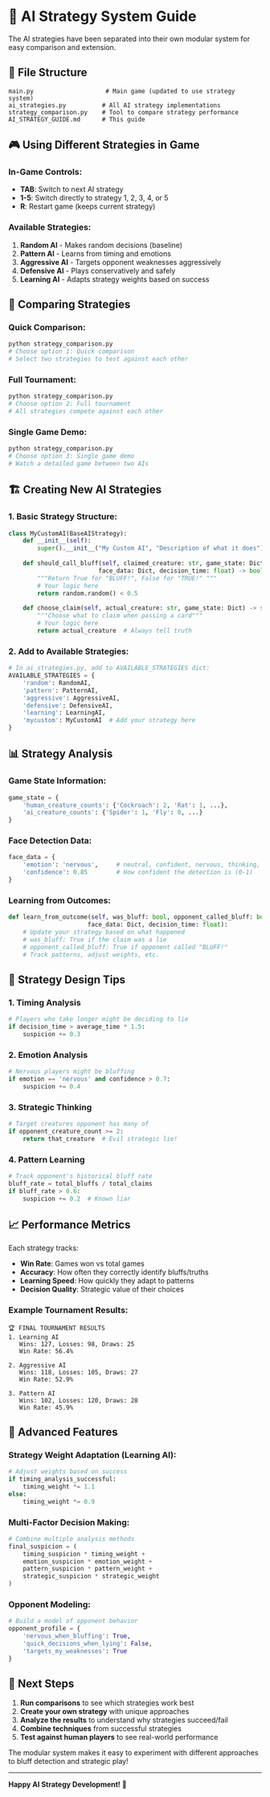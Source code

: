 # 🧠 AI Strategy System Guide

The AI strategies have been separated into their own modular system for easy comparison and extension.

## 📁 File Structure

```
main.py                    # Main game (updated to use strategy system)
ai_strategies.py          # All AI strategy implementations
strategy_comparison.py    # Tool to compare strategy performance
AI_STRATEGY_GUIDE.md      # This guide
```

## 🎮 Using Different Strategies in Game

### In-Game Controls:
- **TAB**: Switch to next AI strategy
- **1-5**: Switch directly to strategy 1, 2, 3, 4, or 5
- **R**: Restart game (keeps current strategy)

### Available Strategies:
1. **Random AI** - Makes random decisions (baseline)
2. **Pattern AI** - Learns from timing and emotions
3. **Aggressive AI** - Targets opponent weaknesses aggressively  
4. **Defensive AI** - Plays conservatively and safely
5. **Learning AI** - Adapts strategy weights based on success

## 🔬 Comparing Strategies

### Quick Comparison:
```bash
python strategy_comparison.py
# Choose option 1: Quick comparison
# Select two strategies to test against each other
```

### Full Tournament:
```bash
python strategy_comparison.py
# Choose option 2: Full tournament
# All strategies compete against each other
```

### Single Game Demo:
```bash
python strategy_comparison.py
# Choose option 3: Single game demo
# Watch a detailed game between two AIs
```

## 🏗️ Creating New AI Strategies

### 1. Basic Strategy Structure:

```python
class MyCustomAI(BaseAIStrategy):
    def __init__(self):
        super().__init__("My Custom AI", "Description of what it does")
    
    def should_call_bluff(self, claimed_creature: str, game_state: Dict, 
                         face_data: Dict, decision_time: float) -> bool:
        """Return True for "BLUFF!", False for "TRUE!" """
        # Your logic here
        return random.random() < 0.5
    
    def choose_claim(self, actual_creature: str, game_state: Dict) -> str:
        """Choose what to claim when passing a card"""
        # Your logic here
        return actual_creature  # Always tell truth
```

### 2. Add to Available Strategies:

```python
# In ai_strategies.py, add to AVAILABLE_STRATEGIES dict:
AVAILABLE_STRATEGIES = {
    'random': RandomAI,
    'pattern': PatternAI,
    'aggressive': AggressiveAI,
    'defensive': DefensiveAI,
    'learning': LearningAI,
    'mycustom': MyCustomAI  # Add your strategy here
}
```

## 📊 Strategy Analysis

### Game State Information:
```python
game_state = {
    'human_creature_counts': {'Cockroach': 2, 'Rat': 1, ...},
    'ai_creature_counts': {'Spider': 1, 'Fly': 0, ...}
}
```

### Face Detection Data:
```python
face_data = {
    'emotion': 'nervous',     # neutral, confident, nervous, thinking, focused
    'confidence': 0.85        # How confident the detection is (0-1)
}
```

### Learning from Outcomes:
```python
def learn_from_outcome(self, was_bluff: bool, opponent_called_bluff: bool, 
                      face_data: Dict, decision_time: float):
    # Update your strategy based on what happened
    # was_bluff: True if the claim was a lie
    # opponent_called_bluff: True if opponent called "BLUFF!"
    # Track patterns, adjust weights, etc.
```

## 🎯 Strategy Design Tips

### 1. **Timing Analysis**
```python
# Players who take longer might be deciding to lie
if decision_time > average_time * 1.5:
    suspicion += 0.3
```

### 2. **Emotion Analysis**
```python
# Nervous players might be bluffing
if emotion == 'nervous' and confidence > 0.7:
    suspicion += 0.4
```

### 3. **Strategic Thinking**
```python
# Target creatures opponent has many of
if opponent_creature_count >= 2:
    return that_creature  # Evil strategic lie!
```

### 4. **Pattern Learning**
```python
# Track opponent's historical bluff rate
bluff_rate = total_bluffs / total_claims
if bluff_rate > 0.6:
    suspicion += 0.2  # Known liar
```

## 📈 Performance Metrics

Each strategy tracks:
- **Win Rate**: Games won vs total games
- **Accuracy**: How often they correctly identify bluffs/truths
- **Learning Speed**: How quickly they adapt to patterns
- **Decision Quality**: Strategic value of their choices

### Example Tournament Results:
```
🏆 FINAL TOURNAMENT RESULTS
1. Learning AI
   Wins: 127, Losses: 98, Draws: 25
   Win Rate: 56.4%

2. Aggressive AI  
   Wins: 118, Losses: 105, Draws: 27
   Win Rate: 52.9%

3. Pattern AI
   Wins: 102, Losses: 120, Draws: 28
   Win Rate: 45.9%
```

## 🔧 Advanced Features

### Strategy Weight Adaptation (Learning AI):
```python
# Adjust weights based on success
if timing_analysis_successful:
    timing_weight *= 1.1
else:
    timing_weight *= 0.9
```

### Multi-Factor Decision Making:
```python
# Combine multiple analysis methods
final_suspicion = (
    timing_suspicion * timing_weight +
    emotion_suspicion * emotion_weight +
    pattern_suspicion * pattern_weight +
    strategic_suspicion * strategic_weight
)
```

### Opponent Modeling:
```python
# Build a model of opponent behavior
opponent_profile = {
    'nervous_when_bluffing': True,
    'quick_decisions_when_lying': False,
    'targets_my_weaknesses': True
}
```

## 🚀 Next Steps

1. **Run comparisons** to see which strategies work best
2. **Create your own strategy** with unique approaches
3. **Analyze the results** to understand why strategies succeed/fail
4. **Combine techniques** from successful strategies
5. **Test against human players** to see real-world performance

The modular system makes it easy to experiment with different approaches to bluff detection and strategic play!

---

**Happy AI Strategy Development! 🤖**